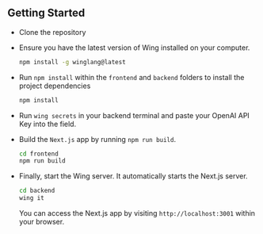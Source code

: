 ## Getting Started

- Clone the repository

- Ensure you have the latest version of Wing installed on your computer.
  ```bash
  npm install -g winglang@latest
  ```
  
- Run `npm install` within the `frontend` and `backend` folders to install the project dependencies
  ```bash
  npm install
  ```
  
- Run `wing secrets` in your backend terminal and paste your OpenAI API Key into the field.
  
- Build the `Next.js` app by running `npm run build`.
  ```bash
  cd frontend
  npm run build
  ```
- Finally, start the Wing server. It automatically starts the Next.js server.
    ```bash
    cd backend
    wing it
    ```

  You can access the Next.js app by visiting `http://localhost:3001` within your browser.

